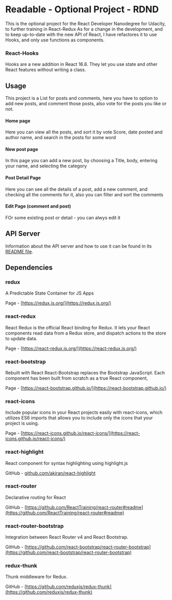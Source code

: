 # Readable - Optional Project - RDND

This is the optional project for the React Developer Nanodegree for Udacity, to further training in React-Redux
As for a change in the development, and to keep up-to-date with the new API of React, I have refactores it to use Hooks, and only use functions as components.

### React-Hooks
Hooks are a new addition in React 16.8. They let you use state and other React features without writing a class.

## Usage
This project is a List for posts and comments, here you have to option to add new posts, and comment those posts, also vote for the posts you like or not.

#### Home page
Here you can view all the posts, and sort it by vote Score, date posted and author name, and search in the posts for some word

#### New post page
In this page you can add a new post, by choosing a Title, body, entering your name, and selecting the category

#### Post Detail Page
Here you can see all the details of a post, add a new comment, and checking all the comments for it, also you can filter and sort the comments

#### Edit Page (comment and post)
FOr some existing post or detail - you can alwys edit it

## API Server

Information about the API server and how to use it can be found in its [README file](api-server/README.md).

## Dependencies

### redux
A Predictable State Container for JS Apps

Page - [https://redux.js.org/](https://redux.js.org/)

### react-redux
React Redux is the official React binding for Redux. It lets your React components read data from a Redux store, and dispatch actions to the store to update data.

Page - [https://react-redux.js.org/](https://react-redux.js.org/)

### react-bootstrap
Rebuilt with React
React-Bootstrap replaces the Bootstrap JavaScript. Each component has been built from scratch as a true React component,

Page - [https://react-bootstrap.github.io/](https://react-bootstrap.github.io/)

### react-icons
Include popular icons in your React projects easily with react-icons, which utilizes ES6 imports that allows you to include only the icons that your project is using.

Page - [https://react-icons.github.io/react-icons/](https://react-icons.github.io/react-icons/)

### react-highlight
React component for syntax highlighting using highlight.js

GitHub - [github.com/akiran/react-highlight](github.com/akiran/react-highlight)

### react-router
Declarative routing for React

GitHub - [https://github.com/ReactTraining/react-router#readme](https://github.com/ReactTraining/react-router#readme)

### react-router-bootstrap
Integration between React Router v4 and React Bootstrap.

GitHub - [https://github.com/react-bootstrap/react-router-bootstrap](https://github.com/react-bootstrap/react-router-bootstrap)

### redux-thunk
Thunk middleware for Redux.

GitHub - [https://github.com/reduxjs/redux-thunk](https://github.com/reduxjs/redux-thunk)


